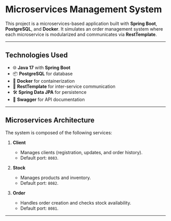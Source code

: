 # Microservices Management System

This project is a microservices-based application built with **Spring Boot**, **PostgreSQL**, and **Docker**. It simulates an order management system where each microservice is modularized and communicates via **RestTemplate**.

---

## Technologies Used

- 🌐 **Java 17** with **Spring Boot**
- 📦 **PostgreSQL** for database
- 🐳 **Docker** for containerization
- 🔗 **RestTemplate** for inter-service communication
- 🛠️ **Spring Data JPA** for persistence
- 📖 **Swagger** for API documentation

---

## Microservices Architecture

The system is composed of the following services:

1. **Client**
   - Manages clients (registration, updates, and order history).
   - Default port: `8083`.

2. **Stock**
   - Manages products and inventory.
   - Default port: `8082`.

3. **Order**
   - Handles order creation and checks stock availability.
   - Default port: `8081`.

---

